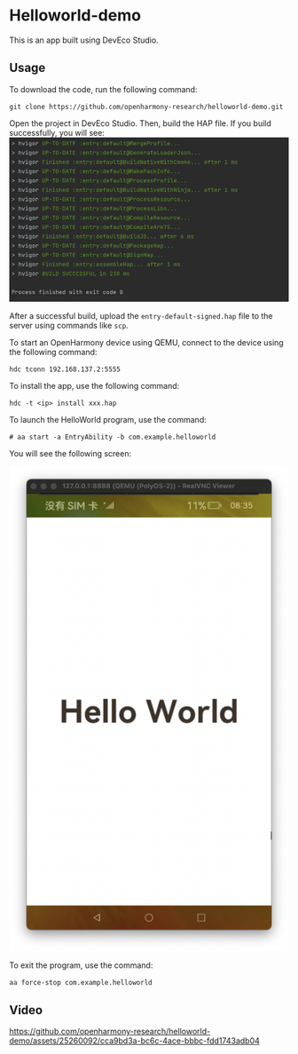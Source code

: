 [image_0]: https://pfst.cf2.poecdn.net/base/image/5af70ff57cf24e2e44b85ac01a58293fb3db1eca78d9649b855eb5b6f70a04ea?w=738&h=1280&pmaid=67548867
# Helloworld-demo

This is an app built using DevEco Studio.

## Usage

To download the code, run the following command:
```
git clone https://github.com/openharmony-research/helloworld-demo.git
```

Open the project in DevEco Studio. Then, build the HAP file. If you build successfully, you will see:
![build](images/2.png)

After a successful build, upload the `entry-default-signed.hap` file to the server using commands like `scp`.

To start an OpenHarmony device using QEMU, connect to the device using the following command:
```
hdc tconn 192.168.137.2:5555
```

To install the app, use the following command:
```
hdc -t <ip> install xxx.hap
```

To launch the HelloWorld program, use the command:
```
# aa start -a EntryAbility -b com.example.helloworld
```

You will see the following screen:

![helloworld](images/1.png)

To exit the program, use the command:
```
aa force-stop com.example.helloworld
```

## Video


https://github.com/openharmony-research/helloworld-demo/assets/25260092/cca9bd3a-bc6c-4ace-bbbc-fdd1743adb04

